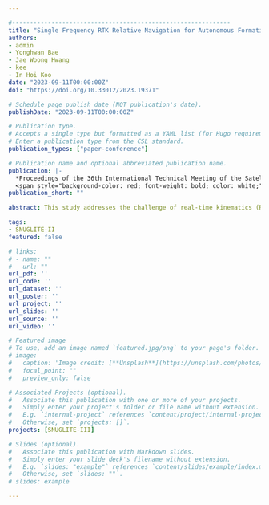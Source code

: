 ```yaml
---

#-------------------------------------------------------------
title: "Single Frequency RTK Relative Navigation for Autonomous Formation Flying Mission of SNUGLITE-III CubeSat"
authors:
- admin
- Yonghwan Bae
- Jae Woong Hwang
- kee
- In Hoi Koo
date: "2023-09-11T00:00:00Z"
doi: "https://doi.org/10.33012/2023.19371"

# Schedule page publish date (NOT publication's date).
publishDate: "2023-09-11T00:00:00Z"

# Publication type.
# Accepts a single type but formatted as a YAML list (for Hugo requirements).
# Enter a publication type from the CSL standard.
publication_types: ["paper-conference"]

# Publication name and optional abbreviated publication name.
publication: |-
  *Proceedings of the 36th International Technical Meeting of the Satellite Division of The Institute of Navigation (ION GNSS+ 2023)*, Denver, Colorado, September 2023, pp. 1474-1486.
  <span style="background-color: red; font-weight: bold; color: white;">&nbsp;Best&nbsp;Presentation&nbsp;</span>
publication_short: ""

abstract: This study addresses the challenge of real-time kinematics (RTK) relative navigation for CubeSats engaged in autonomous formation flying within low Earth orbit (LEO). Considering the operational limitations and hardware characteristics of CubeSat platforms, we present an effective approach to achieving precise centimeter-level relative navigation using only single-frequency GPS measurements. Capitalizing on the strengths of the number of GPS-visible satellites in LEO and the small error factors in measurement values, our proposed methodology eliminates the need for additional sensors such as cameras, LIDAR, and lasers. To accomplish this, we begin by employing the range-domain DGPS technique to enhance the accuracy of pseudoranges through the application of a Hatch Filter. Subsequently, we compute the float solution and covariance of the double-difference integer ambiguities from the DGPS relative position without the filters. For RTK relative navigation, then, we can determine the integer ambiguities using the LAMBDA technique epoch-by-epoch, allowing efficient computation. To confirm the performance of the proposed method, we analyze the performance of RTK relative navigation through simulation in LEO.

tags:
- SNUGLITE-II
featured: false

# links:
# - name: ""
#   url: ""
url_pdf: ''
url_code: ''
url_dataset: ''
url_poster: ''
url_project: ''
url_slides: ''
url_source: ''
url_video: ''

# Featured image
# To use, add an image named `featured.jpg/png` to your page's folder. 
# image:
#   caption: 'Image credit: [**Unsplash**](https://unsplash.com/photos/jdD8gXaTZsc)'
#   focal_point: ""
#   preview_only: false

# Associated Projects (optional).
#   Associate this publication with one or more of your projects.
#   Simply enter your project's folder or file name without extension.
#   E.g. `internal-project` references `content/project/internal-project/index.md`.
#   Otherwise, set `projects: []`.
projects: [SNUGLITE-III]

# Slides (optional).
#   Associate this publication with Markdown slides.
#   Simply enter your slide deck's filename without extension.
#   E.g. `slides: "example"` references `content/slides/example/index.md`.
#   Otherwise, set `slides: ""`.
# slides: example

---
```

